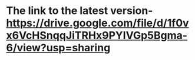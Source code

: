 # The link to the latest version- https://drive.google.com/file/d/1f0vx6VcHSnqqJiTRHx9PYIVGp5Bgma-6/view?usp=sharing
